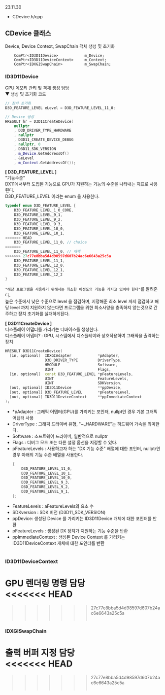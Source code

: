 23.11.30
- CDevice.h/cpp

## CDevice 클래스

Device, Device Context, SwapChain 객체 생성 및 초기화<br>
```
	ComPtr<ID3D11Device>			m_Device;
	ComPtr<ID3D11DeviceContext>		m_Context;
	ComPtr<IDXGISwapChain>			m_SwapChain;
```

### ID3D11Device
GPU 메모리 관리 및 객체 생성 담당<br>
▼ 생성 및 초기화 코드
```cpp
// 장치 초기화
D3D_FEATURE_LEVEL eLevel = D3D_FEATURE_LEVEL_11_0;

// Device 생성
HRESULT hr = D3D11CreateDevice(
    nullptr
    , D3D_DRIVER_TYPE_HARDWARE
    , nullptr
    , D3D11_CREATE_DEVICE_DEBUG
    , nullptr, 0
    , D3D11_SDK_VERSION
    , m_Device.GetAddressOf()
    , &eLevel
    , m_Context.GetAddressOf());
```
**[ D3D_FEATURE_LEVEL ]**<br>
"기능수준"<br>
DX11에서부터 도입된 기능으로 GPU가 지원하는 기능의 수준을 나타내는 지표로 사용된다.<br>
D3D_FEATURE_LEVEL 이라는 enum 을 사용한다.<br>
```cpp
typedef enum D3D_FEATURE_LEVEL {
    D3D_FEATURE_LEVEL_1_0_CORE,
    D3D_FEATURE_LEVEL_9_1,
    D3D_FEATURE_LEVEL_9_2,
    D3D_FEATURE_LEVEL_9_3,
    D3D_FEATURE_LEVEL_10_0,
    D3D_FEATURE_LEVEL_10_1,
<<<<<<< HEAD
    D3D_FEATURE_LEVEL_11_0, // choice
=======
    D3D_FEATURE_LEVEL_11_0, // 채택
>>>>>>> 27c77e8bba5d4d98597d607b24ac6e6643a25c5a
    D3D_FEATURE_LEVEL_11_1,
    D3D_FEATURE_LEVEL_12_0,
    D3D_FEATURE_LEVEL_12_1,
    D3D_FEATURE_LEVEL_12_2
}
```
`"해당 프로그램을 사용하기 위해서는 최소한 이정도의 기능을 가지고 있어야 한다"`를 알려준다.<br>
높은 수준에서 낮은 수준으로 level 을 점검하며, 지정해준 최소 level 까지 점검하고 해당 level 까지 지원하지 않는다면 프로그램을 위한 최소사양을 충족하지 않는것으로 간주하고 장치 초기화를 실패하게된다.<br>

**[ D3D11CreateDevice ]**<br>
디스플레이 어댑터를 가리키는 디바이스를 생성한다.<br>
디스플레이 어댑터? : GPU, 시스템에서 디스플레이와 상호작용하여 그래픽을 출력하는 장치
```cpp
HRESULT D3D11CreateDevice(
  [in, optional]  IDXGIAdapter            *pAdapter,
                  D3D_DRIVER_TYPE         DriverType,
                  HMODULE                 Software,
                  UINT                    Flags,
  [in, optional]  const D3D_FEATURE_LEVEL *pFeatureLevels,
                  UINT                    FeatureLevels,
                  UINT                    SDKVersion,
  [out, optional] ID3D11Device            **ppDevice,
  [out, optional] D3D_FEATURE_LEVEL       *pFeatureLevel,
  [out, optional] ID3D11DeviceContext     **ppImmediateContext
);
```
- *pAdapter : 그래픽 어댑터(GPU)를 가리키는 포인터, nullpt인 경우 기본 그래픽 어댑터 사용
- DriverType : 그래픽 드라이버 유형, "~_HARDWARE"는 하드웨어 가속을 의미한다.
- Software : 소프트웨어 드라이버, 일반적으로 nullptr
- Flags : 디버그 모드 또는 다른 설정 옵션을 지정할 수 있다.
- pFeatureLevels : 사용하고자 하는 "DX 기능 수준" 배열에 대한 포인터, nullptr인경우 아래의 기능 수준 배열을 사용한다.
    ```cpp
    {
        D3D_FEATURE_LEVEL_11_0,
        D3D_FEATURE_LEVEL_10_1,
        D3D_FEATURE_LEVEL_10_0,
        D3D_FEATURE_LEVEL_9_3,
        D3D_FEATURE_LEVEL_9_2,
        D3D_FEATURE_LEVEL_9_1,
    };
    ```
- FeatureLevels : aFeatureLevels의 요소 수
- SDKversion : SDK 버전 (D3D11_SDK_VERSION)
- ppDevice: 생성된 Device 를 가리키는 ID3D11Device 개체에 대한 포인터를 반환
- pFeatureLevels : 생성된 DX 장치가 지원하는 기능 수준을 반환
- ppImmediateContext : 생성된 Device Context 를 가리키는 ID3D11DeviceContext 개체에 대한 포인터를 반환
<br><br>

### ID3D11DeviceContext
GPU 렌더링 명령 담당<br>
<<<<<<< HEAD
=======

>>>>>>> 27c77e8bba5d4d98597d607b24ac6e6643a25c5a
<br><br>

### IDXGISwapChain
출력 버퍼 지정 담당<br>
<<<<<<< HEAD
=======

>>>>>>> 27c77e8bba5d4d98597d607b24ac6e6643a25c5a
<br><br>

